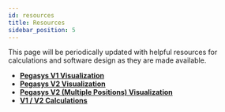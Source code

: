 ```yaml
---
id: resources
title: Resources
sidebar_position: 5
---
```


This page will be periodically updated with helpful resources for calculations and software design as they are made available.

- [**Pegasys V1 Visualization**](https://www.desmos.com/calculator/j8eppi5vvu)
- [**Pegasys V2 Visualization**](https://www.desmos.com/calculator/q2kxfue441)
- [**Pegasys V2 (Multiple Positions) Visualization**](https://www.desmos.com/calculator/oduetjzfp4)
- [**V1 / V2 Calculations**](https://docs.google.com/spreadsheets/d/1VH-lbF9RDUpVozGeA3BtWwypjW66MjcD1DnOYzcHmzk/edit#gid=0)
